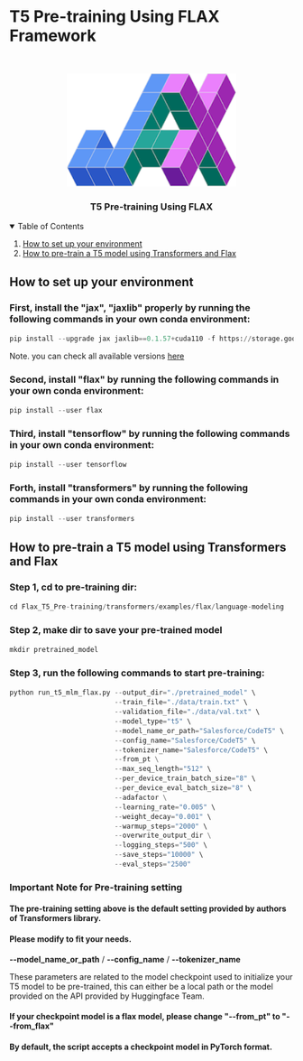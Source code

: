 # T5 Pre-training Using FLAX Framework
<!-- PROJECT LOGO -->
<br />
<p align="center">
    <img src="logo/jax_logo.png" width="300" height="200">
  </a>
  <h3 align="center">T5 Pre-training Using FLAX</h3>
  <p align="center">
  </p>
</p>

<!-- Table of contents -->
<details open="open">
  <summary>Table of Contents</summary>
  <ol>
    <li>
      <a href="#how-to-set-up-your-environment">How to set up your environment</a>
    </li>
    <li>
      <a href="#how-to-pre-train-a-t5-model-using-transformers-and-flax">How to pre-train a T5 model using Transformers and Flax</a>
    </li>
  </ol>
</details>

## How to set up your environment
### First, install the "jax", "jaxlib" properly by running the following commands in your own conda environment:
```python
pip install --upgrade jax jaxlib==0.1.57+cuda110 -f https://storage.googleapis.com/jax-releases/jax_releases.html
```
Note. you can check all available versions [here](https://storage.googleapis.com/jax-releases/jax_releases.html)

### Second, install "flax" by running the following commands in your own conda environment:
```python
pip install --user flax
```
  
### Third, install "tensorflow" by running the following commands in your own conda environment:
```python
pip install --user tensorflow
```

### Forth, install "transformers" by running the following commands in your own conda environment:
```python
pip install --user transformers
```

## How to pre-train a T5 model using Transformers and Flax

### Step 1, cd to pre-training dir:
```python
cd Flax_T5_Pre-training/transformers/examples/flax/language-modeling
```

### Step 2, make dir to save your pre-trained model
```python 
mkdir pretrained_model
```

### Step 3, run the following commands to start pre-training:
```python
python run_t5_mlm_flax.py --output_dir="./pretrained_model" \
                          --train_file="./data/train.txt" \
                          --validation_file="./data/val.txt" \
                          --model_type="t5" \
                          --model_name_or_path="Salesforce/CodeT5" \
                          --config_name="Salesforce/CodeT5" \
                          --tokenizer_name="Salesforce/CodeT5" \
                          --from_pt \
                          --max_seq_length="512" \
                          --per_device_train_batch_size="8" \
                          --per_device_eval_batch_size="8" \
                          --adafactor \
                          --learning_rate="0.005" \
                          --weight_decay="0.001" \
                          --warmup_steps="2000" \
                          --overwrite_output_dir \
                          --logging_steps="500" \                            
                          --save_steps="10000" \
                          --eval_steps="2500"
```

### Important Note for Pre-training setting
#### The pre-training setting above is the default setting provided by authors of Transformers library. 
#### Please modify to fit your needs. 
**--model_name_or_path** / **--config_name** / **--tokenizer_name**

These parameters are related to the model checkpoint used to initialize your T5 model to be pre-trained, this can either be a local path or the model provided on the API provided by Huggingface Team.
#### If your checkpoint model is a flax model, please change "--from_pt" to "--from_flax"
#### By default, the script accepts a checkpoint model in PyTorch format.
